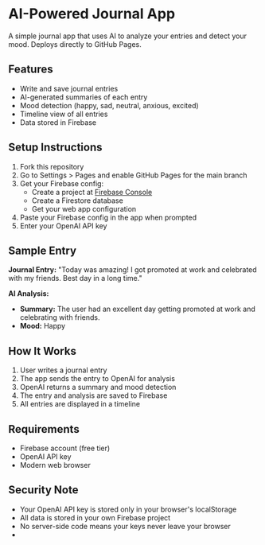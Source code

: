 # AI-Powered Journal App

A simple journal app that uses AI to analyze your entries and detect your mood. Deploys directly to GitHub Pages.

## Features

- Write and save journal entries
- AI-generated summaries of each entry
- Mood detection (happy, sad, neutral, anxious, excited)
- Timeline view of all entries
- Data stored in Firebase

## Setup Instructions

1. Fork this repository
2. Go to Settings > Pages and enable GitHub Pages for the main branch
3. Get your Firebase config:
   - Create a project at [Firebase Console](https://console.firebase.google.com/)
   - Create a Firestore database
   - Get your web app configuration
4. Paste your Firebase config in the app when prompted
5. Enter your OpenAI API key

## Sample Entry

**Journal Entry:**
"Today was amazing! I got promoted at work and celebrated with my friends. Best day in a long time."

**AI Analysis:**
- **Summary:** The user had an excellent day getting promoted at work and celebrating with friends.
- **Mood:** Happy

## How It Works

1. User writes a journal entry
2. The app sends the entry to OpenAI for analysis
3. OpenAI returns a summary and mood detection
4. The entry and analysis are saved to Firebase
5. All entries are displayed in a timeline

## Requirements

- Firebase account (free tier)
- OpenAI API key
- Modern web browser

## Security Note

- Your OpenAI API key is stored only in your browser's localStorage
- All data is stored in your own Firebase project
- No server-side code means your keys never leave your browser
- 
